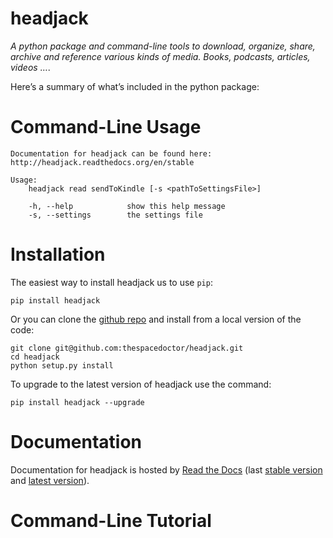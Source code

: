 headjack
========

*A python package and command-line tools to download, organize, share, archive and reference various kinds of media. Books, podcasts, articles, videos …*.

Here’s a summary of what’s included in the python package:

Command-Line Usage
======

``` sourceCode
Documentation for headjack can be found here: http://headjack.readthedocs.org/en/stable

Usage:
    headjack read sendToKindle [-s <pathToSettingsFile>]

    -h, --help            show this help message
    -s, --settings        the settings file
```

Installation
============

The easiest way to install headjack us to use `pip`:

``` sourceCode
pip install headjack
```

Or you can clone the [github repo](https://github.com/thespacedoctor/headjack) and install from a local version of the code:

``` sourceCode
git clone git@github.com:thespacedoctor/headjack.git
cd headjack
python setup.py install
```

To upgrade to the latest version of headjack use the command:

``` sourceCode
pip install headjack --upgrade
```

Documentation
=============

Documentation for headjack is hosted by [Read the Docs](http://headjack.readthedocs.org/en/stable/) (last [stable version](http://headjack.readthedocs.org/en/stable/) and [latest version](http://headjack.readthedocs.org/en/latest/)).

Command-Line Tutorial
=====================
